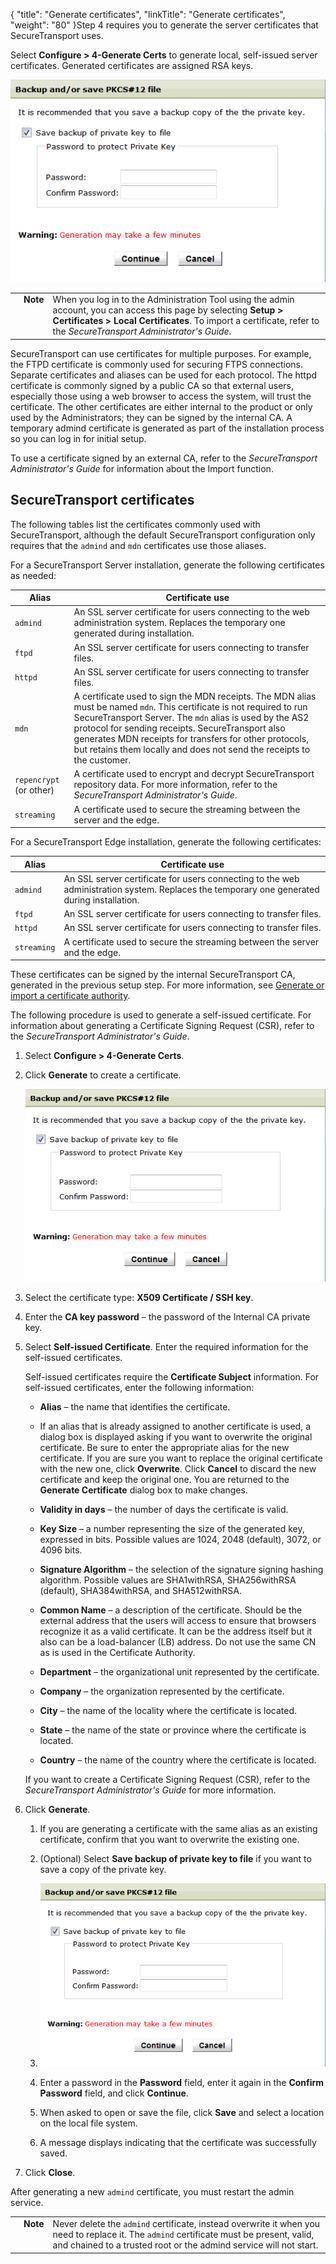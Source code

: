 {
    "title": "Generate certificates",
    "linkTitle": "Generate certificates",
    "weight": "80"
}Step 4 requires you to generate the server certificates that SecureTransport uses.



Select **Configure &gt; 4-Generate Certs** to generate local, self-issued server certificates. Generated certificates are assigned RSA keys.



![Generate Certificates - Local Certificates](backup_certificate.png)



<table cellpadding="0" cellspacing="0">
   <col/>
   <col/>
   <col/>
      <tr>
         <td valign="top">         </td>
         <td valign="top"><span><b>Note</b></span>
         </td>
         <td data-mc-autonum="&lt;b&gt;Note&lt;/b&gt;" valign="top">When you log in to the Administration Tool using the admin account, you can access this page by selecting <strong>Setup &gt; Certificates &gt; Local Certificates</strong>. To import a certificate, refer to the <span data-cshid="admin" data-version="5.3.5"><em><span>SecureTransport</span> Administrator's Guide</em></span>.         </td>
      </tr>
</table>



SecureTransport can use certificates for multiple purposes. For example, the FTPD certificate is commonly used for securing FTPS connections. Separate certificates and aliases can be used for each protocol. The httpd certificate is commonly signed by a public CA so that external users, especially those using a web browser to access the system, will trust the certificate. The other certificates are either internal to the product or only used by the Administrators; they can be signed by the internal CA. A temporary admind certificate is generated as part of the installation process so you can log in for initial setup.



To use a certificate signed by an external CA, refer to the <span cshid="admin" data-version="5.3.5">*SecureTransport Administrator's Guide*</span> for information about the Import function.



## SecureTransport certificates



The following tables list the certificates commonly used with SecureTransport, although the default SecureTransport configuration only requires that the `admind` and `mdn` certificates use those aliases.



For a SecureTransport Server installation, generate the following certificates as needed:



<table cellspacing="0">
   <col/>
   <col/>
   <thead>
      <tr>
         <th>Alias</th>
         <th>Certificate use</th>
      </tr>
   </thead>
   <tbody>
      <tr>
         <td><code>admind</code>
         </td>
         <td>An SSL server certificate for users connecting to the web administration system. Replaces the temporary one generated during installation.         </td>
      </tr>
      <tr>
         <td><code>ftpd</code>
         </td>
         <td>An SSL server certificate for users connecting to transfer files.         </td>
      </tr>
      <tr>
         <td><code>httpd</code>
         </td>
         <td>An SSL server certificate for users connecting to transfer files.         </td>
      </tr>
      <tr>
         <td><code>mdn</code>
         </td>
         <td>A certificate used to sign the MDN receipts. The MDN alias must be named <code>mdn</code>. This certificate is not required to run <span>SecureTransport</span> Server. The <code>mdn</code> alias is used by the AS2 protocol for sending receipts. <span>SecureTransport</span> also generates MDN receipts for transfers for other protocols, but retains them locally and does not send the receipts to the customer.          </td>
      </tr>
      <tr>
         <td><code>repencrypt </code>(or other)         </td>
         <td>A certificate used to encrypt and decrypt <span>SecureTransport</span> repository data. For more information, refer to the <span data-cshid="admin" data-version="5.3.5"><em><span>SecureTransport</span> Administrator's Guide</em></span>.         </td>
      </tr>
      <tr>
         <td><code>streaming</code>
         </td>
         <td>A certificate used to secure the streaming between the server and the edge.         </td>
      </tr>
   </tbody>
</table>



For a SecureTransport Edge installation, generate the following certificates:



<table cellspacing="0">
   <col/>
   <col/>
   <thead>
      <tr>
         <th>Alias</th>
         <th>Certificate use</th>
      </tr>
   </thead>
   <tbody>
      <tr>
         <td><code>admind</code>
         </td>
         <td>An SSL server certificate for users connecting to the web administration system. Replaces the temporary one generated during installation.         </td>
      </tr>
      <tr>
         <td><code>ftpd</code>
         </td>
         <td>An SSL server certificate for users connecting to transfer files.         </td>
      </tr>
      <tr>
         <td><code>httpd</code>
         </td>
         <td>An SSL server certificate for users connecting to transfer files.         </td>
      </tr>
      <tr>
         <td><code>streaming</code>
         </td>
         <td>A certificate used to secure the streaming between the server and the edge.         </td>
      </tr>
   </tbody>
</table>



These certificates can be signed by the internal SecureTransport CA, generated in the previous setup step. For more information, see [Generate or import a certificate authority](../generate_or_import_ca).



The following procedure is used to generate a self-issued certificate. For information about generating a Certificate Signing Request (CSR), refer to the <span cshid="admin" data-version="5.3.5">*SecureTransport Administrator's Guide*</span>.



1.  Select **Configure > 4-Generate Certs**.

2.  Click **Generate** to create a certificate.  

    

    ![Generate Certificate - Self-issued certificate](backup_certificate.png)

3.  Select the certificate type: **X509 Certificate / SSH key**.

4.  Enter the **CA key password** – the password of the Internal CA private key.

5.  Select **Self-issued Certificate**. Enter the required information for the self-issued certificates.  

    Self-issued certificates require the **Certificate Subject** information. For self-issued certificates, enter the following information:

    -   **Alias** – the name that identifies the certificate.

    -   If an alias that is already assigned to another certificate is used, a dialog box is displayed asking if you want to overwrite the original certificate. Be sure to enter the appropriate alias for the new certificate. If you are sure you want to replace the original certificate with the new one, click **Overwrite**. Click **Cancel** to discard the new certificate and keep the original one. You are returned to the **Generate Certificate** dialog box to make changes.

    -   **Validity in days** – the number of days the certificate is valid.

    -   **Key Size** – a number representing the size of the generated key, expressed in bits. Possible values are 1024, 2048 (default), 3072, or 4096 bits.

    -   **Signature Algorithm** – the selection of the signature signing hashing algorithm. Possible values are SHA1withRSA, SHA256withRSA (default), SHA384withRSA, and SHA512withRSA.

    -   **Common Name** – a description of the certificate. Should be the external address that the users will access to ensure that browsers recognize it as a valid certificate. It can be the address itself but it also can be a load-balancer (LB) address. Do not use the same CN as is used in the Certificate Authority.

    -   **Department** – the organizational unit represented by the certificate.

    -   **Company** – the organization represented by the certificate.

    -   **City** – the name of the locality where the certificate is located.

    -   **State** – the name of the state or province where the certificate is located.

    -   **Country** – the name of the country where the certificate is located.



      

    If you want to create a Certificate Signing Request (CSR), refer to the <span cshid="admin" data-version="5.3.5">*SecureTransport Administrator's Guide*</span> for more information.

6.  Click **Generate**.

    1.  If you are generating a certificate with the same alias as an existing certificate, confirm that you want to overwrite the existing one.

    2.  (Optional) Select **Save backup of private key to file** if you want to save a copy of the private key.

    3.  ![Backup and/or save PKCS#12 file](backup_certificate.png)

    4.  Enter a password in the **Password** field, enter it again in the **Confirm Password** field, and click **Continue**.

    5.  When asked to open or save the file, click **Save** and select a location on the local file system.

    6.  A message displays indicating that the certificate was successfully saved.

7.  Click **Close**.



After generating a new `admind` certificate, you must restart the admin service.



<table cellpadding="0" cellspacing="0">
   <col/>
   <col/>
   <col/>
      <tr>
         <td valign="top">         </td>
         <td valign="top"><span><b>Note</b></span>
         </td>
         <td data-mc-autonum="&lt;b&gt;Note&lt;/b&gt;" valign="top">Never delete the <code>admind</code> certificate, instead overwrite it when you need to replace it. The <code>admind</code> certificate must be present, valid, and chained to a trusted root or the admind service will not start.         </td>
      </tr>
</table>

